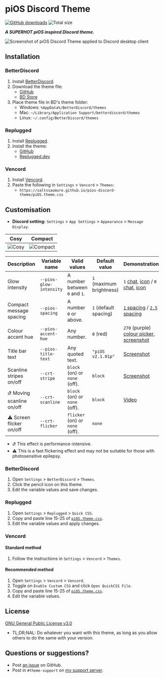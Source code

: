 [screenshot-old]: https://user-images.githubusercontent.com/29710355/123527529-72121600-d6d8-11eb-9580-da3987ee8398.png
[screenshot]: https://user-images.githubusercontent.com/29710355/235468134-a4f95a88-627a-4ed9-ae3d-b288591374b2.png

[cosy]: https://user-images.githubusercontent.com/29710355/154400330-eb4434ac-1716-4c3f-bca1-8b6ba509e9c3.png
[compact]: https://user-images.githubusercontent.com/29710355/154400528-66fea4d8-53c1-4178-91f5-88729bde0e81.png

[glow-1a]: https://user-images.githubusercontent.com/29710355/165006236-eeddba57-b7d6-4bd6-81af-1f649c5000dc.png
[glow-1b]: https://user-images.githubusercontent.com/29710355/165006394-3f6b4379-a35f-4506-a855-6a86d9e1f142.png
[glow-0a]: https://user-images.githubusercontent.com/29710355/165006329-896ad462-f94d-447a-acd6-75cb0573cae4.png
[glow-0b]: https://user-images.githubusercontent.com/29710355/165006379-8c60fedd-7f42-4f70-a134-33da1a5211e4.png

[spacing-1]: https://user-images.githubusercontent.com/29710355/162553148-11c5bf02-7b9d-4d46-a8b6-bba509759452.png
[spacing-2.5]: https://user-images.githubusercontent.com/29710355/162553169-ef3c2230-5527-4736-9c7f-a4ef1d1f51f1.png

[hue-picker]: https://user-images.githubusercontent.com/29710355/162552090-57011aeb-8b97-45e6-a96c-d13287761cf8.png
[hue-screenshot]: https://user-images.githubusercontent.com/29710355/162551985-ed568020-7f12-4300-ad31-0c5a66be4645.png

[title-text]: https://user-images.githubusercontent.com/29710355/185759617-42fc6937-4523-4559-ba9c-5e9bb2ba8d3c.png

[crt-stripe]: https://user-images.githubusercontent.com/29710355/182611054-c0cb9122-1eac-42ec-93d1-ab5a203a7e15.png
[crt-scanline]: https://drive.google.com/uc?id=1xFbTWA5qIZAurVJdjOptnCd6OMBLBfEz

# piOS Discord Theme
[![GitHub downloads](https://img.shields.io/github/downloads/saltssaumure/pios-discord-theme/total?color=purple&label=GitHub%20downloads&style=flat-square)](https://github.com/Saltssaumure/pios-discord-theme/releases/latest "Latest release")
![Total size](https://img.shields.io/github/repo-size/saltssaumure/pios-discord-theme?style=flat-square "Total size")

***A SUPERHOT piOS inspired Discord theme.***

![Screenshot of piOS Discord Theme applied to Discord desktop client][screenshot]

## Installation

### BetterDiscord
1. Install [BetterDiscord](https://betterdiscord.app/).
2. Download the theme file:
    - [GitHub](https://github.com/Saltssaumure/pios-discord-theme/releases/latest)
    - [BD Store](https://betterdiscord.app/theme/?id=572)
3. Place theme file in BD's theme folder:
    - Windows: `%AppData%/BetterDiscord/themes`
    - Mac: `~/Library/Application Support/betterdiscord/themes`
    - Linux: `~/.config/BetterDiscord/themes`

### Replugged
1. Install [Replugged](https://replugged.dev/).
2. Install the theme:
    - [GitHub](https://github.com/Saltssaumure/pios-discord-theme/releases/latest)
    - [Replugged.dev](https://replugged.dev/install?identifier=Saltssaumure/pios-discord-theme&source=github)

### Vencord
1. Install [Vencord](https://github.com/Vendicated/Vencord).
2. Paste the following in `Settings` > `Vencord` > `Themes`:
    - `https://saltssaumure.github.io/pios-discord-theme/piOS.theme.css`

## Customisation

- **Discord setting:** `Settings` > `App Settings` > `Appearance` > `Message Display`.

| Cosy          | Compact             |
| ------------- | ------------------- |
| ![Cosy][cosy] | ![Compact][compact] |

| Description                    | Variable name           | Valid values                    | Default value            | Demonstration                                                               |
| ------------------------------ | ----------------------- | ------------------------------- | ------------------------ | --------------------------------------------------------------------------- |
| Glow intensity                 | `--pios-glow-intensity` | A number between `0` and `1`.   | `1` (maximum brightness) | `1` [chat][glow-1a], [icon][glow-1b] / `0` [chat][glow-0a], [icon][glow-0b] |
| Compact message spacing        | `--pios-spacing`        | A number `0` or above.          | `1` (default spacing)    | [`1` spacing][spacing-1] / [`2.5` spacing][spacing-2.5]                     |
| Colour accent hue              | `--pios-accent-hue`     | Any number.                     | `0` (red)                | `270` (purple) [colour picker][hue-picker], [screenshot][hue-screenshot]    |
| Title bar text                 | `--pios-title-text`     | Any quoted text.                | `"piOS v2.1.01p"`        | [Screenshot][title-text]                                                    |
| Scanline stripes on/off        | `--crt-stripe`          | `block` (on) or `none` (off).   | `block`                  | [Screenshot][crt-stripe]                                                    |
| &#9936; Moving scanline on/off | `--crt-scanline`        | `block` (on) or `none` (off).   | `block`                  | [Video][crt-scanline]                                                       |
| &#9888; Screen flicker on/off  | `--crt-flicker`         | `flicker` (on) or `none` (off). | `none`                   |

- &#9936; This effect is performance-intensive.
- &#9888; This is a fast flickering effect and may not be suitable for those with photosensitive epilepsy.

### BetterDiscord
1. Open `Settings` > `BetterDiscord` > `Themes`.
2. Click the pencil icon on this theme.
3. Edit the variable values and save changes.

### Replugged
1. Open `Settings` > `Replugged` > `Quick CSS`.
3. Copy and paste line 15-25 of [`piOS.theme.css`](https://github.com/Saltssaumure/pios-discord-theme/blob/main/piOS.theme.css).
3. Edit the variable values and apply changes.

### Vencord
#### Standard method
1. Follow the instructions in `Settings` > `Vencord` > `Themes`.
#### Recommended method
1. Open `Settings` > `Vencord` > `Vencord`.
2. Toggle on `Enable Custom CSS` and click `Open QuickCSS File`.
3. Copy and paste line 15-25 of [`piOS.theme.css`](https://github.com/Saltssaumure/pios-discord-theme/blob/main/piOS.theme.css).
4. Edit the variable values.

## License
[GNU General Public License v3.0](https://github.com/Saltssaumure/pios-discord-theme/blob/main/LICENSE)
- <span title="Too long; didn't read; not a lawyer">TL;DR;NAL</span>: Do whatever you want with this theme, as long as you allow others to do the same with your version.

## Questions or suggestions?
- Post [an issue](https://github.com/Saltssaumure/pios-discord-theme/issues) on GitHub.
- Post in `#theme-support` on [my support server](https://discord.gg/uy8nKQVatp).
